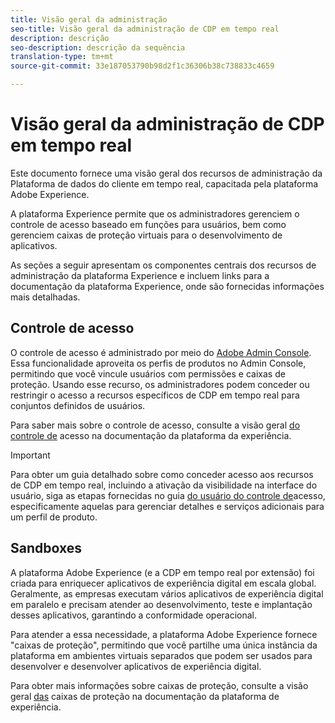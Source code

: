 ```yaml
---
title: Visão geral da administração
seo-title: Visão geral da administração de CDP em tempo real
description: descrição
seo-description: descrição da sequência
translation-type: tm+mt
source-git-commit: 33e187053790b98d2f1c36306b38c738833c4659

---
```



# Visão geral da administração de CDP em tempo real

Este documento fornece uma visão geral dos recursos de administração da Plataforma de dados do cliente em tempo real, capacitada pela plataforma Adobe Experience.

A plataforma Experience permite que os administradores gerenciem o controle de acesso baseado em funções para usuários, bem como gerenciem caixas de proteção virtuais para o desenvolvimento de aplicativos.

As seções a seguir apresentam os componentes centrais dos recursos de administração da plataforma Experience e incluem links para a documentação da plataforma Experience, onde são fornecidas informações mais detalhadas.

## Controle de acesso

O controle de acesso é administrado por meio do [Adobe Admin Console](http://adminconsole.adobe.com). Essa funcionalidade aproveita os perfis de produtos no Admin Console, permitindo que você vincule usuários com permissões e caixas de proteção. Usando esse recurso, os administradores podem conceder ou restringir o acesso a recursos específicos de CDP em tempo real para conjuntos definidos de usuários.

Para saber mais sobre o controle de acesso, consulte a visão geral [do controle de](https://www.adobe.io/apis/experienceplatform/home/permissions-and-sandboxes/permissions-and-sandboxes.html#!api-specification/markdown/narrative/technical_overview/access-control/access-control-overview.md) acesso na documentação da plataforma da experiência.

>[!IMPORTANT]
>Para obter um guia detalhado sobre como conceder acesso aos recursos de CDP em tempo real, incluindo a ativação da visibilidade na interface do usuário, siga as etapas fornecidas no guia [do usuário do controle de](https://www.adobe.io/apis/experienceplatform/home/permissions-and-sandboxes/permissions-and-sandboxes.html#!api-specification/markdown/narrative/technical_overview/access-control/access-control-user-guide.md)acesso, especificamente aquelas para gerenciar detalhes e serviços adicionais para um perfil de produto.

## Sandboxes

A plataforma Adobe Experience (e a CDP em tempo real por extensão) foi criada para enriquecer aplicativos de experiência digital em escala global. Geralmente, as empresas executam vários aplicativos de experiência digital em paralelo e precisam atender ao desenvolvimento, teste e implantação desses aplicativos, garantindo a conformidade operacional.

Para atender a essa necessidade, a plataforma Adobe Experience fornece &quot;caixas de proteção&quot;, permitindo que você partilhe uma única instância da plataforma em ambientes virtuais separados que podem ser usados para desenvolver e desenvolver aplicativos de experiência digital.

Para obter mais informações sobre caixas de proteção, consulte a visão geral [das](https://www.adobe.io/apis/experienceplatform/home/permissions-and-sandboxes/permissions-and-sandboxes.html#!api-specification/markdown/narrative/technical_overview/sandboxes/sandboxes-overview.md) caixas de proteção na documentação da plataforma de experiência.